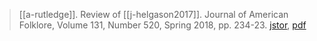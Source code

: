 > [[a-rutledge]]. Review of [[j-helgason2017]]. Journal of American Folklore, Volume 131, Number 520, Spring 2018, pp. 234-23. [jstor](https://www.jstor.org/stable/10.5406/jamerfolk.131.520.0234), [pdf](a/a-rutledge2018a.pdf)